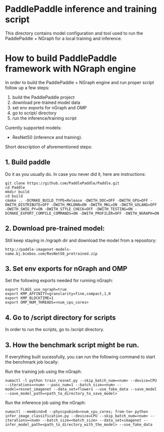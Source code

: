 
# PaddlePaddle inference and training script
This directory contains model configuration and tool used to run the PaddlePaddle + NGraph for a local training and inference.

# How to build PaddlePaddle framework with NGraph engine
In order to build the PaddlePaddle + NGraph engine and run proper script follow up a few steps:
1. build the PaddlePaddle project
2. download pre-trained model data
3. set env exports for nGraph and OMP
4. go to script/ directory
5. run the inference/training script

Curently supported models:
* ResNet50 (inference and training).

Short description of aforementioned steps:

## 1. Build paddle
Do it as you usually do. In case you never did it, here are instructions:
```
git clone https://github.com/PaddlePaddle/Paddle.git
cd Paddle
mkdir build
cd build
cmake .. -DCMAKE_BUILD_TYPE=Release -DWITH_DOC=OFF -DWITH_GPU=OFF -DWITH_DISTRIBUTE=OFF -DWITH_MKLDNN=ON -DWITH_MKL=ON -DWITH_GOLANG=OFF -DWITH_SWIG_PY=ON -DWITH_STYLE_CHECK=OFF -DWITH_TESTING=ON -DCMAKE_EXPORT_COMPILE_COMMANDS=ON -DWITH_PROFILER=OFF -DWITH_NGRAPH=ON
```
## 2. Download pre-trained model:
Still keep staying in /ngraph dir and download the model from a repository:
```
http://paddle-imagenet-models-name.bj.bcebos.com/ResNet50_pretrained.zip
```

## 3. Set env exports for nGraph and OMP
Set the following exports needed for running nGraph:
```
export FLAGS_use_ngraph=true
export KMP_AFFINITY=granularity=fine,compact,1,0
export KMP_BLOCKTIME=1
export OMP_NUM_THREADS=<num_cpu_cores>
```

## 4. Go to /script directory for scripts
In order to run the scripts, go to /script directory.

## 3. How the benchmark script might be run.
If everything built sucessfully, you can run the following command to start the benchmark job locally:

Run the training job using the nGraph:
```
numactl -l python train_resnet.py --skip_batch_num=<num> --device=CPU --iterations=<num> --pass_num=1 --batch_size=<num> --model=resnet_imagenet --data_set=flowers --use_fake_data --save_model --save_model_path=<path_to_directory_to_save_model>
```
Run the inference job using the nGraph:
```
numactl --membind=0 --physcpubind=<num_cpu_cores; from-to> python infer_image_classification.py --device=CPU --skip_batch_num=<num> --iterations=<num> --batch_size=<batch_size> --data_set=imagenet --infer_model_path=<path_to_directory_with_the_model> --use_fake_data
```
